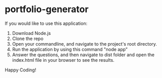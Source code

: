 # portfolio-generator

If you would like to use this application:
1. Download Node.js
2. Clone the repo
3. Open your commandline, and navigate to the project's root directory. 
4. Run the application by using this command "node app"
5. Answer the questions, and then navigate to dist folder and open the index.html file in your browser to see the results.

Happy Coding!

